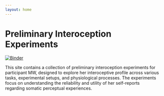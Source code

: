 ```yaml
---
layout: home
---
```


# Preliminary Interoception Experiments

[![Binder](https://mybinder.org/badge_logo.svg)](https://mybinder.org/v2/gh/fuzzy-tribble/prelim-interoception-experiments/main)

This site contains a collection of preliminary interoception experiments for participant MW, designed to explore her interoceptive profile across various tasks, experimental setups, and physiological processes. The experiments focus on understanding the reliability and utility of her self-reports regarding somatic perceptual experiences.